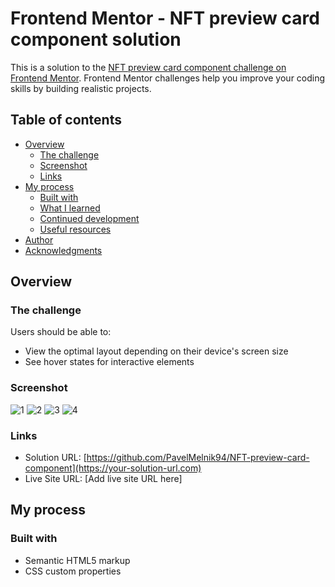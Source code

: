 # Frontend Mentor - NFT preview card component solution

This is a solution to the [NFT preview card component challenge on Frontend Mentor](https://www.frontendmentor.io/challenges/nft-preview-card-component-SbdUL_w0U). Frontend Mentor challenges help you improve your coding skills by building realistic projects.

## Table of contents

- [Overview](#overview)
  - [The challenge](#the-challenge)
  - [Screenshot](#screenshot)
  - [Links](#links)
- [My process](#my-process)
  - [Built with](#built-with)
  - [What I learned](#what-i-learned)
  - [Continued development](#continued-development)
  - [Useful resources](#useful-resources)
- [Author](#author)
- [Acknowledgments](#acknowledgments)

## Overview

### The challenge

Users should be able to:

- View the optimal layout depending on their device's screen size
- See hover states for interactive elements

### Screenshot

![1](./src/desing/active-states.jpg)
![2](./src/desing/desktop-design.jpg)
![3](./src/desing/desktop-preview.jpg)
![4](./src/desing/mobile-design.jpg)

### Links

- Solution URL: [https://github.com/PavelMelnik94/NFT-preview-card-component](https://your-solution-url.com)
- Live Site URL: [Add live site URL here]

## My process

### Built with

- Semantic HTML5 markup
- CSS custom properties
